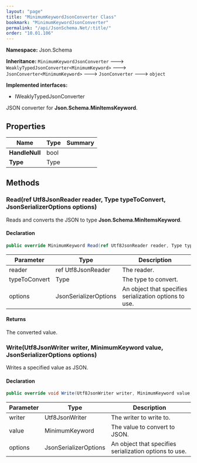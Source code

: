 ```yaml
---
layout: "page"
title: "MinimumKeywordJsonConverter Class"
bookmark: "MinimumKeywordJsonConverter"
permalink: "/api/JsonSchema.Net/:title/"
order: "10.01.106"
---
```

**Namespace:** Json.Schema

**Inheritance:**
`MinimumKeywordJsonConverter`
 🡒 
`WeaklyTypedJsonConverter<MinimumKeyword>`
 🡒 
`JsonConverter<MinimumKeyword>`
 🡒 
`JsonConverter`
 🡒 
`object`

**Implemented interfaces:**

- IWeaklyTypedJsonConverter

JSON converter for **Json.Schema.MinItemsKeyword**.

## Properties

| Name | Type | Summary |
|---|---|---|
| **HandleNull** | bool |  |
| **Type** | Type |  |

## Methods

### Read(ref Utf8JsonReader reader, Type typeToConvert, JsonSerializerOptions options)

Reads and converts the JSON to type **Json.Schema.MinItemsKeyword**.

#### Declaration

```c#
public override MinimumKeyword Read(ref Utf8JsonReader reader, Type typeToConvert, JsonSerializerOptions options)
```

| Parameter | Type | Description |
|---|---|---|
| reader | ref Utf8JsonReader | The reader. |
| typeToConvert | Type | The type to convert. |
| options | JsonSerializerOptions | An object that specifies serialization options to use. |


#### Returns

The converted value.

### Write(Utf8JsonWriter writer, MinimumKeyword value, JsonSerializerOptions options)

Writes a specified value as JSON.

#### Declaration

```c#
public override void Write(Utf8JsonWriter writer, MinimumKeyword value, JsonSerializerOptions options)
```

| Parameter | Type | Description |
|---|---|---|
| writer | Utf8JsonWriter | The writer to write to. |
| value | MinimumKeyword | The value to convert to JSON. |
| options | JsonSerializerOptions | An object that specifies serialization options to use. |


